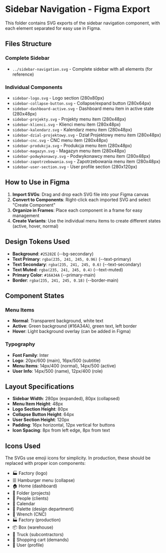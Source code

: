 # Sidebar Navigation - Figma Export

This folder contains SVG exports of the sidebar navigation component, with each element separated for easy use in Figma.

## Files Structure

### Complete Sidebar
- `../sidebar-navigation.svg` - Complete sidebar with all elements (for reference)

### Individual Components
- `sidebar-logo.svg` - Logo section (280x80px)
- `sidebar-collapse-button.svg` - Collapse/expand button (280x64px)
- `sidebar-dashboard-active.svg` - Dashboard menu item in active state (280x48px)
- `sidebar-projekty.svg` - Projekty menu item (280x48px)
- `sidebar-klienci.svg` - Klienci menu item (280x48px)
- `sidebar-kalendarz.svg` - Kalendarz menu item (280x48px)
- `sidebar-dzial-projektowy.svg` - Dział Projektowy menu item (280x48px)
- `sidebar-cnc.svg` - CNC menu item (280x48px)
- `sidebar-produkcja.svg` - Produkcja menu item (280x48px)
- `sidebar-magazyn.svg` - Magazyn menu item (280x48px)
- `sidebar-podwykonawcy.svg` - Podwykonawcy menu item (280x48px)
- `sidebar-zapotrzebowania.svg` - Zapotrzebowania menu item (280x48px)
- `sidebar-user-section.svg` - User profile section (280x120px)

## How to Use in Figma

1. **Import SVGs**: Drag and drop each SVG file into your Figma canvas
2. **Convert to Components**: Right-click each imported SVG and select "Create Component"
3. **Organize in Frames**: Place each component in a frame for easy management
4. **Create Variants**: Use the individual menu items to create different states (active, hover, normal)

## Design Tokens Used

- **Background**: `#25282E` (--bg-secondary)
- **Text Primary**: `rgba(235, 241, 245, 0.96)` (--text-primary)
- **Text Secondary**: `rgba(235, 241, 245, 0.6)` (--text-secondary)
- **Text Muted**: `rgba(235, 241, 245, 0.4)` (--text-muted)
- **Primary Color**: `#16A34A` (--primary-main)
- **Border**: `rgba(235, 241, 245, 0.18)` (--border-main)

## Component States

### Menu Items
- **Normal**: Transparent background, white text
- **Active**: Green background (#16A34A), green text, left border
- **Hover**: Light background overlay (can be added in Figma)

### Typography
- **Font Family**: Inter
- **Logo**: 20px/600 (main), 16px/500 (subtitle)
- **Menu Items**: 14px/400 (normal), 14px/500 (active)
- **User Info**: 14px/500 (name), 12px/400 (role)

## Layout Specifications

- **Sidebar Width**: 280px (expanded), 80px (collapsed)
- **Menu Item Height**: 48px
- **Logo Section Height**: 80px
- **Collapse Button Height**: 64px
- **User Section Height**: 120px
- **Padding**: 16px horizontal, 12px vertical for buttons
- **Icon Spacing**: 8px from left edge, 8px from text

## Icons Used

The SVGs use emoji icons for simplicity. In production, these should be replaced with proper icon components:
- 🏭 Factory (logo)
- ☰ Hamburger menu (collapse)
- 🏠 Home (dashboard)
- 📁 Folder (projects)
- 👥 People (clients)
- 📅 Calendar
- 🎨 Palette (design department)
- 🔧 Wrench (CNC)
- 🏭 Factory (production)
- 📦 Box (warehouse)
- 🚚 Truck (subcontractors)
- 🛒 Shopping cart (demands)
- 👤 User (profile)
